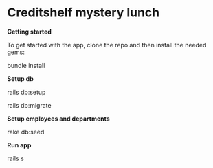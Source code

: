 # Creditshelf mystery lunch


**Getting started**

To get started with the app, clone the repo and then install the needed gems:
 
bundle install

**Setup db**

rails db:setup

rails  db:migrate

**Setup employees and departments**

rake db:seed

**Run app**

rails s
